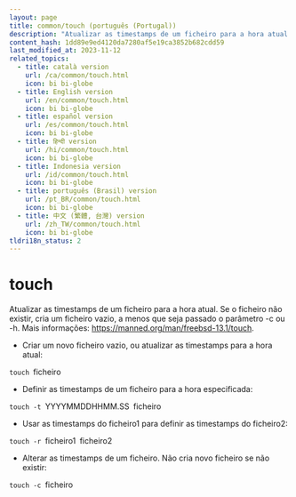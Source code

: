 ```yaml
---
layout: page
title: common/touch (português (Portugal))
description: "Atualizar as timestamps de um ficheiro para a hora atual."
content_hash: 1dd89e9ed4120da7280af5e19ca3852b682cdd59
last_modified_at: 2023-11-12
related_topics:
  - title: català version
    url: /ca/common/touch.html
    icon: bi bi-globe
  - title: English version
    url: /en/common/touch.html
    icon: bi bi-globe
  - title: español version
    url: /es/common/touch.html
    icon: bi bi-globe
  - title: हिन्दी version
    url: /hi/common/touch.html
    icon: bi bi-globe
  - title: Indonesia version
    url: /id/common/touch.html
    icon: bi bi-globe
  - title: português (Brasil) version
    url: /pt_BR/common/touch.html
    icon: bi bi-globe
  - title: 中文 (繁體, 台灣) version
    url: /zh_TW/common/touch.html
    icon: bi bi-globe
tldri18n_status: 2
---
```

# touch

Atualizar as timestamps de um ficheiro para a hora atual.
Se o ficheiro não existir, cria um ficheiro vazio, a menos que seja passado o parâmetro -c ou -h.
Mais informações: <https://manned.org/man/freebsd-13.1/touch>.

- Criar um novo ficheiro vazio, ou atualizar as timestamps para a hora atual:

`touch `<span class="tldr-var badge badge-pill bg-dark-lm bg-white-dm text-white-lm text-dark-dm font-weight-bold">ficheiro</span>

- Definir as timestamps de um ficheiro para a hora especificada:

`touch -t `<span class="tldr-var badge badge-pill bg-dark-lm bg-white-dm text-white-lm text-dark-dm font-weight-bold">YYYYMMDDHHMM.SS</span>` `<span class="tldr-var badge badge-pill bg-dark-lm bg-white-dm text-white-lm text-dark-dm font-weight-bold">ficheiro</span>

- Usar as timestamps do ficheiro1 para definir as timestamps do ficheiro2:

`touch -r `<span class="tldr-var badge badge-pill bg-dark-lm bg-white-dm text-white-lm text-dark-dm font-weight-bold">ficheiro1</span>` `<span class="tldr-var badge badge-pill bg-dark-lm bg-white-dm text-white-lm text-dark-dm font-weight-bold">ficheiro2</span>

- Alterar as timestamps de um ficheiro. Não cria novo ficheiro se não existir:

`touch -c `<span class="tldr-var badge badge-pill bg-dark-lm bg-white-dm text-white-lm text-dark-dm font-weight-bold">ficheiro</span>
